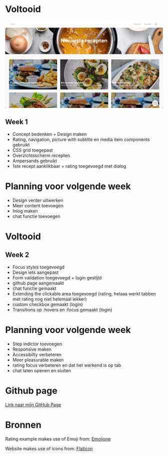 # Voltooid
![Screenshot](https://github.com/fennadew/cssttr/blob/master/images/screenshot.png)

## Week 1
* Concept bedenken + Design maken
* Rating, navigation, picture with subtitle en media item components gebruikt
* CSS grid toegepast
* Overzichtsscherm recepten
* Ampersands gebruikt
* 1ste recept aanklikbaar + rating toegevoegd met dialog

# Planning voor volgende week
* Design verder uitwerken
* Meer content toevoegen
* Inlog maken
* chat functie toevoegen


# Voltooid
## Week 2
* Focus styles toegevoegd
* Design iets aangepast
* Form validation toegevoegd + login gestijld
* github page aangemaakt 
* chat functie gemaakt
* Extending the clickable area toegevoegd (rating, helaas werkt tabben met rating nog niet helemaal lekker)
* custom checkbox gemaakt (login)
* Transitions op :hovers en :focus gemaakt (login)

# Planning voor volgende week
* Step indictor toevoegen
* Responsive maken
* Accessibilty verbeteren
* Meer pleasurable maken
* rating focus verbeteren en dat het werkend is op tab
* chat laten openen en sluiten


# Github page
[Link naar mijn GitHub Page](https://fennadew.github.io/cssttr)

# Bronnen
Rating example makes use of Emoji from: [Emojione](http://emojione.com)

Website makes use of icons from: [Flaticon](http://flaticon.com)
